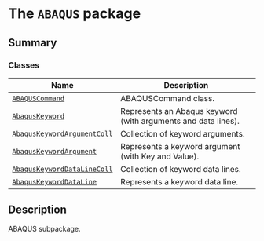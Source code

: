 # The `ABAQUS` package

<a id="summary"></a>

## Summary

### Classes

| Name | Description |
|---------------------------------------------------------------------------------------|---------------------------------------------------------------|
| [`ABAQUSCommand`](ABAQUSCommand.md#ABAQUSCommand)                                     | ABAQUSCommand class.                                          |
| [`AbaqusKeyword`](AbaqusKeyword.md#AbaqusKeyword)                                     | Represents an Abaqus keyword (with arguments and data lines). |
| [`AbaqusKeywordArgumentColl`](AbaqusKeywordArgumentColl.md#AbaqusKeywordArgumentColl) | Collection of keyword arguments.                              |
| [`AbaqusKeywordArgument`](AbaqusKeywordArgument.md#AbaqusKeywordArgument)             | Represents a keyword argument (with Key and Value).           |
| [`AbaqusKeywordDataLineColl`](AbaqusKeywordDataLineColl.md#AbaqusKeywordDataLineColl) | Collection of keyword data lines.                             |
| [`AbaqusKeywordDataLine`](AbaqusKeywordDataLine.md#AbaqusKeywordDataLine)             | Represents a keyword data line.                               |

<a id="description"></a>

## Description

ABAQUS subpackage.

<!-- !! processed by numpydoc !! -->
